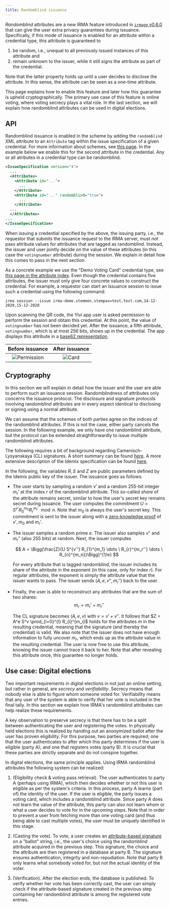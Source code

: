 ```yaml
---
title: Randomblind issuance
---
```


*Randomblind* attributes are a new IRMA feature introduced in
[`irmago` v0.6.0](https://github.com/privacybydesign/irmago/releases/tag/v0.6.0)
that can give the user extra privacy
guarantees during issuance.  Specifically, if this mode of issuance is enabled
for an attribute within a credential type, this attribute is guaranteed to 
  1) be random, i.e., unequal to all previously issued instances of this attribute and 
  2) remain unknown to the issuer, while it still signs the attribute as part of the credential.

Note that the latter property holds up until a user decides to disclose the
attribute.  In this sense, the attribute can be seen as a one-time attribute.

This page explains how to enable this feature and later how this guarantee is
upheld cryptographically.  The primary use case of this feature is online
voting, where voting secrecy plays a vital role. In the last section,
we will explain how randomblind attributes can be used in digital elections.


## API

Randomblind issuance is enabled in the scheme by adding the `randomblind` XML
attribute to an `Attribute` tag within the issue specification of a given
credential.  For more information about schemes, see [this
page](/schemes).  In the example below we enable this for
the second attribute in the credential. Any or all atributes in a credential
type can be randomblind.

``` xml
<IssueSpecification version="4">
  ...
  <Attributes>
    <Attribute id="...">
      ...
    </Attribute>
    <Attribute id="..." randomblind="true">
      ...
    </Attribute>
  ...
  </Attributes>
...
</IssueSpecification>
```

When issuing a credential specified by the above, the
issuing party, i.e., the requestor that submits the issuance request to the
IRMA server, must *not* pass attribute values for attributes that are tagged as
randomblind. Instead, the issuer and user jointly decide on the value of these
attributes (in this case the `votingnumber` attribute) during the session.
We explain in detail how this comes to pass in the next section.


As a concrete example we use the
"Demo Voting Card" credential type, see [this page in the attribute
index](https://privacybydesign.foundation/attribute-index/en/irma-demo.stemmen.stempas.html#irma-demo.stemmen.stempas.election).
Even though the credential contains five attributes, the issuer must only give
four concrete values to construct the credential. For example, a requestor can
start an issuance session to issue such a credential using the following
command:

```
irma session --issue irma-demo.stemmen.stempas=test,test.com,14-12-2020,15-12-2020
```

Upon scanning the QR code, the Yivi app user is asked permission to perform the
session and obtain this credential. At this point, the value of `votingnumber`
has not been decided yet. After the issuance, a fifth attribute,
`votingnumber`, which is at most 256 bits, shows up in the credential. The app
displays this attribute in a [base62
representation](https://en.wikipedia.org/wiki/Base62).


Before issuance               |  After issuance
:----------------------------:|:----------------------------:
![Permission](/img/rb_permission.jpg) | ![Card](/img/rb_card.jpg)

## Cryptography
In this section we will explain in detail how the issuer and the user are able
to perform such an issuance session. Randomblindness of attributes only concerns
the issuance protocol. The disclosure and signature protocols involving randomblind attributes
are in every aspect identical to disclosing or signing using a normal attribute.

We can assume that the schemes of both parties agree on the indices of the
randomblind attributes. If this is not the case, either party cancels the
session. In the following example, we only have one randomblind attribute, but
the protocol can be extended straightforwardly to issue multiple randomblind
attributes.

The following requires a bit of background regarding Camenisch-Lysyanskaya (CL)
signatures.  A short summary can be found
[here](https://privacybydesign.foundation/pdf/Idemix_overview.pdf).  A more
extensive description of the Idemix specification can be found
[here](https://dominoweb.draco.res.ibm.com/reports/rz3730_revised.pdf).

In the following, the variables $R, S$ and $Z$ are public parameters defined by the
Idemix public key of the issuer. The issuance goes as follows:
- The user starts by sampling a random $v'$ and a random 255-bit integer $m_{r}'$ at
  the index $r$ of the randomblind attribute.
  This so-called *share* of the attribute remains secret, similar to
  how the user's secret key remains secret during issuance. 
  The user computes the commitment $U = S^{v'} R_0^{m_0} R_r^{m_{r}'} \mod n$.
  Note that $m_0$ is always the user's secret key. This commitment is sent to
  the issuer along with a [zero-knowledge proof](zkp)
  of $v', m_0$ and $m_{r}'$.

- The issuer samples a random prime $e$.
  The issuer also samples $v''$ and $m_{r}''$ (also 255 bits) at random.
  Next, the issuer computes 

  $$
    A = \Bigg(\frac{Z}{U S^{v''} R_{1}^{m_1} \dots \ R_{r}^{m_r''} \dots \ R_{n}^{m_n}}\Bigg)^{1/e}
  $$

  For every attribute that is tagged randomblind, the issuer includes its share
  of the attribute in the exponent (in this case, only for index $r$).  For
  regular attributes, the exponent is simply the attribute value that the
  issuer wants to pass. The issuer sends $(A, e, v'', m_{r}'')$ back to the
  user.

- Finally, the user is able to reconstruct any attributes that are the sum of two shares:
  $$
  m_r = m_r' + m_r''
  $$

  The CL signature becomes $(A, e, v)$ with $v = v' + v''$.  It follows that $Z
  = A^e S^v \prod_{i=0}^{l} R_{i}^{m_i}$ holds for the attributes $m$ in the
  resulting credential, meaning that the signature (and thereby the credential) is
  valid.  We also note that the issuer does not have enough information to
  fully uncover $m_r$, which ends up as the attribute value in the resulting
  credential. The user is now free to use this attribute, knowing the issuer
  cannot trace it back to her.  Note that after revealing this attribute
  once, this guarantee no longer holds.

## Use case: Digital elections

Two important requirements in digital elections in not just an online setting,
but rather in general, are *secrecy* and *verifiability*.  Secrecy means that
nobody else is able to figure whom someone voted for. Verifiability means that
any user of the system is able to verify that her vote is included in the
final tally.  In this section we explain how IRMA's randomblind attributes can
help realize these requirements.

A key observation to preserve secrecy is that there has to be a split between
authenticating the user and registering the votes.  In physically held
elections this is realized by handing out an anonymized ballot after the user
has proven eligibility.  For this purpose, two parties are required; one that
the user authenticates to after which this party determines if the user is
eligible (party A); and one that registers votes (party B). It is crucial
that these parties are strictly separate and do not conspire together.

In digital elections, the same principle applies.  Using IRMA randomblind
attributes the following system can be realized:

1. (Eligibility check \& voting pass retrieval).  The user authenticates to
   party A (perhaps using IRMA), which then decides whether or not
   this user is eligible as per the system's criteria.  In this process,
   party A learns (part of) the identity of the user.  If the user is
   eligible, the party issues a voting card, which includes a randomblind
   attribute. Since party A does not learn the value of the
   attribute, this party can also not learn whom or what a user decides to vote
   for in the upcoming steps.  Note that in order to prevent a user from
   fetching more than one voting card (and thus being able to cast multiple
   votes), the user must be uniquely identified in this stage.

2. (Casting the vote). To vote, a user creates an [attribute-based
   signature](technical-overview/#attribute-based-signatures) on a
   "ballot" string, i.e., the user's choice using the randomblind attribute
   acquired in the previous step.  This signature, the choice and the attribute
   are then registered in a database at party B. The signature ensures
   authentication, integrity and non-repudiation. Note that party B only
   learns what somebody voted for, but not the actual identity of the voter.

3. (Verification).
   After the election ends, the database is published. To verify whether her
   vote has been correctly cast, the user can simply check if the
   attribute-based signature created in the previous step containing her
   randomblind attribute is among the registered vote entries.
